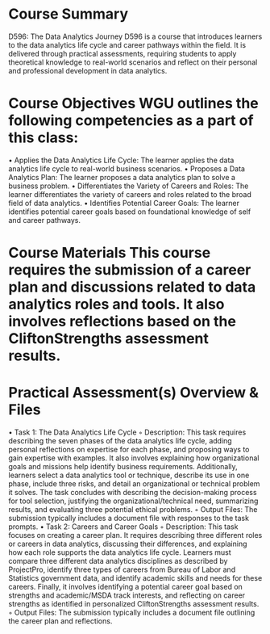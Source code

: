 # Course Summary
D596: The Data Analytics Journey D596 is a course that introduces learners to the data analytics life cycle and career pathways within the field. It is delivered through practical assessments, requiring students to apply theoretical knowledge to real-world scenarios and reflect on their personal and professional development in data analytics.
# Course Objectives WGU outlines the following competencies as a part of this class:
• Applies the Data Analytics Life Cycle: The learner applies the data analytics life cycle to real-world business scenarios.
• Proposes a Data Analytics Plan: The learner proposes a data analytics plan to solve a business problem.
• Differentiates the Variety of Careers and Roles: The learner differentiates the variety of careers and roles related to the broad field of data analytics.
• Identifies Potential Career Goals: The learner identifies potential career goals based on foundational knowledge of self and career pathways.
# Course Materials This course requires the submission of a career plan and discussions related to data analytics roles and tools. It also involves reflections based on the CliftonStrengths assessment results.
# Practical Assessment(s) Overview & Files
• Task 1: The Data Analytics Life Cycle
    ◦ Description: This task requires describing the seven phases of the data analytics life cycle, adding personal reflections on expertise for each phase, and proposing ways to gain expertise with examples. It also involves explaining how organizational goals and missions help identify business requirements. Additionally, learners select a data analytics tool or technique, describe its use in one phase, include three risks, and detail an organizational or technical problem it solves. The task concludes with describing the decision-making process for tool selection, justifying the organizational/technical need, summarizing results, and evaluating three potential ethical problems.
    ◦ Output Files: The submission typically includes a document file with responses to the task prompts.
• Task 2: Careers and Career Goals
    ◦ Description: This task focuses on creating a career plan. It requires describing three different roles or careers in data analytics, discussing their differences, and explaining how each role supports the data analytics life cycle. Learners must compare three different data analytics disciplines as described by ProjectPro, identify three types of careers from Bureau of Labor and Statistics government data, and identify academic skills and needs for these careers. Finally, it involves identifying a potential career goal based on strengths and academic/MSDA track interests, and reflecting on career strengths as identified in personalized CliftonStrengths assessment results.
    ◦ Output Files: The submission typically includes a document file outlining the career plan and reflections.
